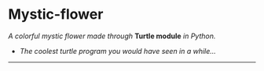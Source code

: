 # Mystic-flower

*A colorful mystic flower made through* **Turtle module** *in Python.*

- *The coolest turtle program you would have seen in a while...*


-------------------------------------------
